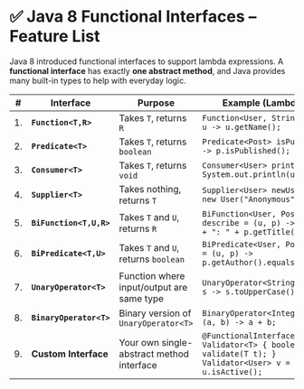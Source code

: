 # ✅ Java 8 Functional Interfaces – Feature List

Java 8 introduced functional interfaces to support lambda expressions. A **functional interface** has exactly **one abstract method**, and Java provides many built-in types to help with everyday logic.

| #  | Interface             | Purpose                                     | Example (Lambda Style)                                                                 |
|----|-----------------------|---------------------------------------------|----------------------------------------------------------------------------------------|
| 1. | **`Function<T,R>`**    | Takes `T`, returns `R`                      | `Function<User, String> getName = u -> u.getName();`                                   |
| 2. | **`Predicate<T>`**     | Takes `T`, returns `boolean`                | `Predicate<Post> isPublished = p -> p.isPublished();`                                  |
| 3. | **`Consumer<T>`**      | Takes `T`, returns `void`                   | `Consumer<User> printName = u -> System.out.println(u.getName());`                     |
| 4. | **`Supplier<T>`**      | Takes nothing, returns `T`                  | `Supplier<User> newUser = () -> new User("Anonymous");`                                |
| 5. | **`BiFunction<T,U,R>`**| Takes `T` and `U`, returns `R`              | `BiFunction<User, Post, String> describe = (u, p) -> u.getName() + ": " + p.getTitle();`|
| 6. | **`BiPredicate<T,U>`** | Takes `T` and `U`, returns `boolean`        | `BiPredicate<User, Post> isOwner = (u, p) -> p.getAuthor().equals(u);`                 |
| 7. | **`UnaryOperator<T>`** | Function where input/output are same type   | `UnaryOperator<String> toUpper = s -> s.toUpperCase();`                                |
| 8. | **`BinaryOperator<T>`**| Binary version of `UnaryOperator<T>`        | `BinaryOperator<Integer> sum = (a, b) -> a + b;`                                        |
| 9. | **Custom Interface**   | Your own single-abstract method interface   | `@FunctionalInterface interface Validator<T> { boolean validate(T t); }`<br>`Validator<User> v = u -> u.isActive();`|
